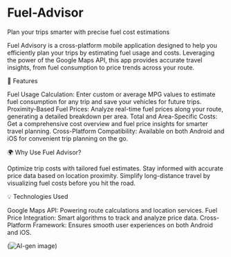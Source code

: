 # Fuel-Advisor

Plan your trips smarter with precise fuel cost estimations

Fuel Advisory is a cross-platform mobile application designed to help you efficiently plan your trips by estimating fuel usage and costs. Leveraging the power of the Google Maps API, this app provides accurate travel insights, from fuel consumption to price trends across your route.

🚀 Features

Fuel Usage Calculation: Enter custom or average MPG values to estimate fuel consumption for any trip and save your vehicles for future trips.
Proximity-Based Fuel Prices: Analyze real-time fuel prices along your route, generating a detailed breakdown per area.
Total and Area-Specific Costs: Get a comprehensive cost overview and fuel price insights for smarter travel planning.
Cross-Platform Compatibility: Available on both Android and iOS for convenient trip planning on the go.

🌍 Why Use Fuel Advisor?

Optimize trip costs with tailored fuel estimates.
Stay informed with accurate price data based on location proximity.
Simplify long-distance travel by visualizing fuel costs before you hit the road.

💡 Technologies Used

Google Maps API: Powering route calculations and location services.
Fuel Price Integration: Smart algorithms to track and analyze price data.
Cross-Platform Framework: Ensures smooth user experiences on both Android and iOS.

(![AI-gen image](https://github.com/user-attachments/assets/f875e763-1a73-4224-97d6-0b77391009c8))
